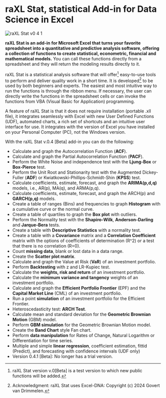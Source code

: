# raXL Stat, statistical Add-in for Data Science in Excel
![raXL Stat v0 4 1](https://github.com/user-attachments/assets/6585d513-837a-40bf-be40-9868a530fedd)

**raXL Stat is an add-in for Microsoft Excel that turns your favorite spreadsheet into a quantitative and predictive analysis software, offering a collection of functions to create statistical, econometric, financial and mathematical models.** You can call these functions directly from a spreadsheet and they will return the modeling results directly to it.

raXL Stat is a statistical analysis software that will offer[^2] easy-to-use tools to perform and deliver quality work in a short time. It is developed[^3] to be used by both beginners and experts. The easiest and most intuitive way to run the functions is through the ribbon menu. If necessary, the user can directly write the functions in the spreadsheet cells or can invoke the functions from VBA (Visual Basic for Application) programming.

A feature of raXL Stat is that it does not require installation (portable .xll file), it integrates seamlessly with Excel with new User Defined Functions (UDF), automated charts, a rich set of shortcuts and an intuitive user interface for use. It integrates with the version of Excel you have installed on your Personal Computer (PC), not the Windows version.

With the raXL Stat v.0.4 [Beta] add-in you can do the following:
- Calculate and graph the Autocorrelation Function (**ACF**).
- Calculate and graph the Partial Autocorrelation Function (**PACF**).
- Perform the White Noise and independence test with the **Ljung-Box** or **Box-Pierce** test.
- Perform the Unit Root and Stationarity test with the Augmented Dickey-Fuller (**ADF**) or Kwiatkowski-Phillips-Schmidt-Shin (**KPSS**) test.
- Calculate coefficients, estimate, forecast, and graph the **ARIMA(p,d,q)** models, i.e., AR(p), MA(q), and ARMA(p,q).
- Calculate coefficients, estimate, forecast, and graph the ARCH(p) and **GARCH(p,q)** models.
- Create a table of ranges (Bins) and frequencies to graph **Histogram** with a cumulative curve or the normal curve.
- Create a table of quartiles to graph the **Box plot** with outliers.
- Perform the Normality test with the **Shapiro-Wilk**, **Anderson-Darling** and **Jarque-Bera** tests.
- Create a table with **Descriptive Statistics** with a normality test.
- Create a table with a **Covariance** matrix and a **Correlation Coefficient** matrix with the options of coefficients of determination (R^2) or a test that there is no correlation (R=0).
- Count **missing data**, blank or lost data in a data range.
- Create the **Scatter plot matrix**.
- Calculate and graph the Value at Risk (**VaR**) of an investment portfolio.
- Perform **Backtesting** with z and LR-Kupiec test.
-	Calculate the **weights, risk and return** of an investment portfolio.
-	Calculate the **minimum variance and tangency** weights of an investment portfolio.
-	Calculate and graph the **Efficient Portfolio Frontier** (EPF) and the **Capital Market Line** (CML) of an investment portfolio.
-	Run a point **simulation** of an investment portfolio for the Efficient Frontier.
-	Heteroscedasticity test: **ARCH Test**.
-	Calculate mean and standard deviation for the **Geometric Brownian Motion** (GBM) model.
-	Perform **GBM simulation** for the Geometric Brownian Motion model.
-	Create the **Band Chart** style Fan chart.
-	Perform **data manipulation** for Rates of Change, Natural Logarithm or Differentiation for time series.
-	Multiple and simple **linear regression**, coefficient estimation, fittid (Predict), and forecasting with confidence intervals (UDF only)
-	Version 0.4.1 [Beta]: No longer has a trial version.

[^2]: raXL Stat version v.0[Beta] is a test version to which new public functions will be added.
[^3]: Acknowledgment: raXL Stat uses Excel-DNA: Copyright (c) 2024 Govert van Drimmelen.
[^4]: The ARIMA and GARCH functions use the Maximum Likelihood Estimation (MLE) method together with the Newton-Raphson (NR) optimization algorithm, however, other optimization methods such as Levenberg-Marquardt, BHHH, BFGS and others will be added in development.
